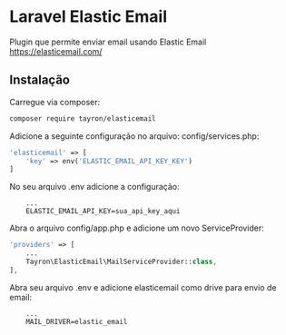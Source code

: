 # Laravel Elastic Email
Plugin que permite enviar email usando Elastic Email 
https://elasticemail.com/


## Instalação

Carregue via composer:
```bash
composer require tayron/elasticemail
```

Adicione a seguinte configuração no arquivo: config/services.php:
```php
'elasticemail' => [
    'key' => env('ELASTIC_EMAIL_API_KEY_KEY')
]
```

No seu arquivo .env adicione a configuração:
```env
    ...
    ELASTIC_EMAIL_API_KEY=sua_api_key_aqui
```

Abra o arquivo config/app.php e adicione um novo ServiceProvider:
```php
'providers' => [
    ...
    Tayron\ElasticEmail\MailServiceProvider::class,
],
```

Abra seu arquivo .env e adicione elasticemail como drive para envio de email:
```env
    ...
    MAIL_DRIVER=elastic_email
```

